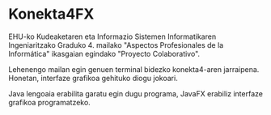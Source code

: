 # Konekta4FX
EHU-ko Kudeaketaren eta Informazio Sistemen Informatikaren Ingeniaritzako Graduko 4. mailako "Aspectos Profesionales de la Informática" ikasgaian egindako "Proyecto Colaborativo".

Lehenengo mailan egin genuen terminal bidezko konekta4-aren jarraipena.
Honetan, interfaze grafikoa gehituko diogu jokoari.

Java lengoaia erabilita garatu egin dugu programa, JavaFX erabiliz interfaze grafikoa programatzeko.
